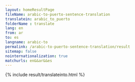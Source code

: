 ```yaml
---
layout: homeResultPage
fileName: arabic-to-puerto-sentence-translation
translatein: arabic_to_puerto
folderName : translate
lang: en
from: ar
to: es
langname: arabic-to
permalink: /arabic-to-puerto-sentence-translation/result
sitemap: false
nointernationalization: true
matchurls: en&&ar&&es
---
```

{% include result/translateinto.html %}

<script src="/js/result/translation.js" data-foldername="{{page.folderName}}" data-lang="{{page.lang}}"></script>
